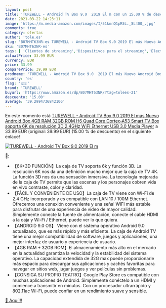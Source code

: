 ```yaml
---
layout: post
title: 'TUREWELL - Android TV Box 9.0  2019 El m con un 15.00 % de descuento'
date: 2021-03-22 14:23:11
image: 'https://m.media-amazon.com/images/I/51kmnQ1pR5L._SL400_.jpg'
comments: true
category: ofertas
author: 'tole.es'
slug: 'B07MHT63NR-es TUREWELL - Android TV Box 9.0 2019 El más Nuevo Android...'
sku: 'B07MHT63NR-es'
tags: [ 'Clientes de streaming','Dispositivos para el streaming','Electrónica','Equipos de audio y Hi-Fi','android','turewell', ]
actualPrice: 33.99 EUR
currency: EUR
price: 33.99
comparePrice: 39.99 EUR
prodname: 'TUREWELL - Android TV Box 9.0  2019 El más Nuevo Android Box 4GB RAM 32GB ROM H6 Quad Core Cortex-A53 Smart TV Box  soporta 6K de resolución 3D 2.4GHz WiFi Ethernet USB 3.0 Media Player'
country: 'es'
flag: '🇪🇸'
brand: 'TUREWELL'
buyurl: 'https://www.amazon.es/dp/B07MHT63NR/?tag=tolees-21'
descuento: '15.00'
average: '39.2994736842106'
---
```


En este momento está [TUREWELL - Android TV Box 9.0  2019 El más Nuevo Android Box 4GB RAM 32GB ROM H6 Quad Core Cortex-A53 Smart TV Box  soporta 6K de resolución 3D 2.4GHz WiFi Ethernet USB 3.0 Media Player](https://www.amazon.es/dp/B07MHT63NR/?tag=tolees-21) a 33.99 EUR (original: 39.99 EUR) (15.00 %  de descuento) en el siguiente enlace!

[![TUREWELL - Android TV Box 9.0  2019 El m](https://m.media-amazon.com/images/I/51kmnQ1pR5L._SL400_.jpg)](https://www.amazon.es/dp/B07MHT63NR/?tag=tolees-21)

🔎:

- 【6K+3D FUNCIÓN】La caja de TV soporta 6k y función 3D. La resolución 6K nos da una definición mucho mejor que la caja de TV 4K. La función 3D nos da una sensación inmersiva. La tecnología mejorada de la caja de TV permite que las escenas y los personajes cobren vida en vivo contraste, color y claridad.
- 【FÁCIL Y CONVENIENTE DE USO】La caja de TV viene con Wi-Fi de 2.4 GHz incorporado y es compatible con LAN 10 / 100M Ethernet. Ofrecemos una conexión conveniente y una señal WIFI más estable para disfrutar de una experiencia de video de mayor calidad. Simplemente conecte la fuente de alimentación, conecte el cable HDMI a la caja y Wi-Fi / Ethernet, puede ver lo que quiera.
- 【ANDROID 9.0 OS】 Viene con el sistema operativo Android 9.0 actualizado, que es más rápido y más eficiente. La caja de Android TV tiene una mejor compatibilidad de software, juegos y aplicaciones, una mejor interfaz de usuario y experiencia de usuario.
- 【4GB RAM + 32GB ROM】El almacenamiento más alto en el mercado en la actualidad garantiza la velocidad y la estabilidad del sistema operativo. La capacidad extendida de 32G max puede proporcionarle más espacio para descargar sus aplicaciones y cachés favoritas para navegar en sitios web, jugar juegos y ver películas sin problemas.
- 【CONSIGA SU PROPIO TEATRO】Google Play Store es compatible con muchas aplicaciones de Android. Simplemente conéctelo a un HDMI y comience a transmitir en minutos. Con un procesador ultrarrápido y 802.11ac Wi-Fi, puede confiar en un rendimiento suave y sensible.

[🛒 Aquí!!!](https://www.amazon.es/dp/B07MHT63NR/?tag=tolees-21)
